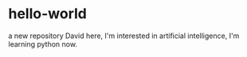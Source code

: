 # hello-world
a new repository
David here, I'm interested in artificial intelligence, I'm learning python now.
